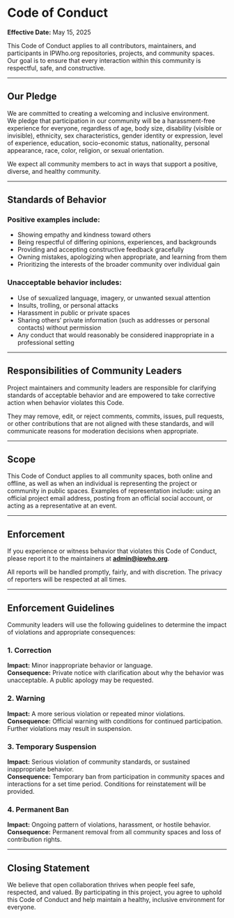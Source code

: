# Code of Conduct

**Effective Date:** May 15, 2025  

This Code of Conduct applies to all contributors, maintainers, and participants in IPWho.org repositories, projects, and community spaces. Our goal is to ensure that every interaction within this community is respectful, safe, and constructive.

---

## Our Pledge

We are committed to creating a welcoming and inclusive environment.  
We pledge that participation in our community will be a harassment-free experience for everyone, regardless of age, body size, disability (visible or invisible), ethnicity, sex characteristics, gender identity or expression, level of experience, education, socio-economic status, nationality, personal appearance, race, color, religion, or sexual orientation.

We expect all community members to act in ways that support a positive, diverse, and healthy community.

---

## Standards of Behavior

### Positive examples include:
- Showing empathy and kindness toward others  
- Being respectful of differing opinions, experiences, and backgrounds  
- Providing and accepting constructive feedback gracefully  
- Owning mistakes, apologizing when appropriate, and learning from them  
- Prioritizing the interests of the broader community over individual gain  

### Unacceptable behavior includes:
- Use of sexualized language, imagery, or unwanted sexual attention  
- Insults, trolling, or personal attacks  
- Harassment in public or private spaces  
- Sharing others’ private information (such as addresses or personal contacts) without permission  
- Any conduct that would reasonably be considered inappropriate in a professional setting  

---

## Responsibilities of Community Leaders

Project maintainers and community leaders are responsible for clarifying standards of acceptable behavior and are empowered to take corrective action when behavior violates this Code.  

They may remove, edit, or reject comments, commits, issues, pull requests, or other contributions that are not aligned with these standards, and will communicate reasons for moderation decisions when appropriate.

---

## Scope

This Code of Conduct applies to all community spaces, both online and offline, as well as when an individual is representing the project or community in public spaces. Examples of representation include: using an official project email address, posting from an official social account, or acting as a representative at an event.

---

## Enforcement

If you experience or witness behavior that violates this Code of Conduct, please report it to the maintainers at **admin@ipwho.org**.  

All reports will be handled promptly, fairly, and with discretion. The privacy of reporters will be respected at all times.

---

## Enforcement Guidelines

Community leaders will use the following guidelines to determine the impact of violations and appropriate consequences:

### 1. Correction  
**Impact:** Minor inappropriate behavior or language.  
**Consequence:** Private notice with clarification about why the behavior was unacceptable. A public apology may be requested.  

### 2. Warning  
**Impact:** A more serious violation or repeated minor violations.  
**Consequence:** Official warning with conditions for continued participation. Further violations may result in suspension.  

### 3. Temporary Suspension  
**Impact:** Serious violation of community standards, or sustained inappropriate behavior.  
**Consequence:** Temporary ban from participation in community spaces and interactions for a set time period. Conditions for reinstatement will be provided.  

### 4. Permanent Ban  
**Impact:** Ongoing pattern of violations, harassment, or hostile behavior.  
**Consequence:** Permanent removal from all community spaces and loss of contribution rights.  

---

## Closing Statement

We believe that open collaboration thrives when people feel safe, respected, and valued. By participating in this project, you agree to uphold this Code of Conduct and help maintain a healthy, inclusive environment for everyone.

